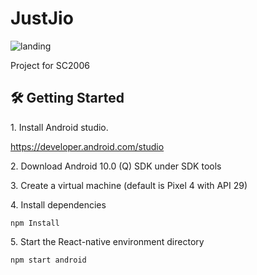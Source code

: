 # JustJio

![landing](./assets/JustJio-Client.gif)

Project for SC2006

## 🛠 Getting Started

1\. Install Android studio.

https://developer.android.com/studio

2\. Download Android 10.0 (Q) SDK under SDK tools

3\. Create a virtual machine (default is Pixel 4 with API 29)

4\. Install dependencies

```terminal
npm Install
```

5\. Start the React-native environment directory

```terminal
npm start android
```
